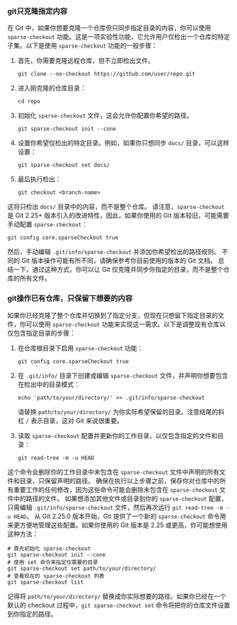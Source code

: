 ### git只克隆指定内容

在 Git 中，如果你想要克隆一个仓库但只同步指定目录的内容，你可以使用 `sparse-checkout`
功能。这是一项实验性功能，它允许用户仅检出一个仓库的特定子集。以下是使用 `sparse-checkout` 功能的一般步骤：

1. 首先，你需要克隆远程仓库，但不立即检出文件。
   ```shell
   git clone --no-checkout https://github.com/user/repo.git
   ```

2. 进入刚克隆的仓库目录：
   ```shell
   cd repo
   ```

3. 初始化 `sparse-checkout` 文件，这会允许你配置你希望的路径。
   ```shell
   git sparse-checkout init --cone
   ```

4. 设置你希望仅检出的特定目录。例如，如果你只想同步 `docs/` 目录，可以这样设置：
   ```shell
   git sparse-checkout set docs/
   ```

5. 最后执行检出：
   ```shell
   git checkout <branch-name>
   ```

这将只检出 `docs/` 目录中的内容，而不是整个仓库。
请注意，`sparse-checkout` 是 Git 2.25+ 版本引入的改进特性，因此，如果你使用的 Git
版本较旧，可能需要手动配置 `sparse-checkout`：

```shell
git config core.sparseCheckout true
```

然后，手动编辑 `.git/info/sparse-checkout` 并添加你希望检出的路径规则。
不同的 Git 版本操作可能有所不同，请确保参考你目前使用的版本的 Git 文档。
总结一下，通过这种方式，你可以让 Git 仅克隆并同步你指定的目录，而不是整个仓库的所有文件。

### git操作已有仓库，只保留下想要的内容

如果你已经克隆了整个仓库并切换到了指定分支，但现在只想留下指定目录的文件，你可以使用 `sparse-checkout`
功能来实现这一需求。以下是调整现有仓库以仅包含指定目录的步骤：

1. 在仓库根目录下启用 `sparse-checkout` 功能：
   ```shell
   git config core.sparseCheckout true
   ```
2. 在 `.git/info/` 目录下创建或编辑 `sparse-checkout` 文件，并声明你想要包含在检出中的目录模式：
   ```shell
   echo 'path/to/your/directory/' >> .git/info/sparse-checkout
   ```
   请替换 `path/to/your/directory/` 为你实际希望保留的目录。注意结尾的斜杠 `/` 表示目录，这对 Git 来说很重要。

3. 读取 `sparse-checkout` 配置并更新你的工作目录，以仅包含指定的文件和目录：
   ```shell
   git read-tree -m -u HEAD
   ```

这个命令会删除你的工作目录中未包含在 `sparse-checkout` 文件中声明的所有文件和目录，只保留声明的路径。
确保在执行以上步骤之前，保存你对仓库中的所有重要工作的任何修改，因为这些命令可能会删除未包含在 `sparse-checkout`
文件中的路径的文件。
如果想添加其他文件或目录到你的 `sparse-checkout` 配置，只需编辑 `.git/info/sparse-checkout`
文件，然后再次运行 `git read-tree -m -u HEAD`。
从 Git 2.25.0 版本开始，Git 提供了一个新的 `sparse-checkout` 命令用来更方便地管理这些配置。如果你使用的 Git 版本是 2.25
或更高，你可能想使用这种方法：

```shell
# 首先初始化 sparse-checkout
git sparse-checkout init --cone
# 使用 set 命令来指定仅需要的目录
git sparse-checkout set path/to/your/directory/
# 查看现在的 sparse-checkout 列表
git sparse-checkout list
```

记得将 `path/to/your/directory/` 替换成你实际想要的路径。如果你已经在一个默认的 checkout 过程中，`git sparse-checkout set`
命令将把你的仓库文件设置到你指定的路径。

